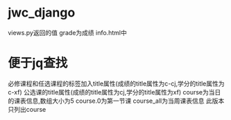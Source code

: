 # jwc_django
views.py返回的值
grade为成绩 info.html中
# 便于jq查找
必修课程和任选课程的<td>标签加入title属性(成绩的title属性为c-cj,学分的title属性为c-xf)
公选课的title属性(成绩的title属性为cj,学分的title属性为xf)
course为当日的课表信息,数组大小为5 course.0为第一节课
course_all为当周课表信息
此版本只列出course

